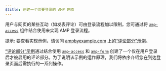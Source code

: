 ```yaml
---
$title: 创建一个需要登录的 AMP 网页
---
```


用户与网页的某些互动（如发表评论）可由登录流程加以限制。您可通过将 [`amp-access`](../../../../documentation/components/reference/amp-access.md) 组件结合使用来实现 AMP 登录流程。

提示: 要查看实现示例，请访问 [ampbyexample.com](../../../../documentation/examples/index.html) 上的[“评论部分”示例](../../../../documentation/examples/documentation/Comment_Section.html)。

[“评论部分”示例](../../../../documentation/examples/documentation/Comment_Section.html)通过结合使用 [`amp-access`](../../../../documentation/components/reference/amp-access.md) 和 [`amp-form`](../../../../documentation/components/reference/amp-form.md) 创建了一个仅在用户登录后才被启用的评论部分。为了说明该示例的运作原理，我们将依序介绍您在到达登录页面后需执行的一系列操作。
